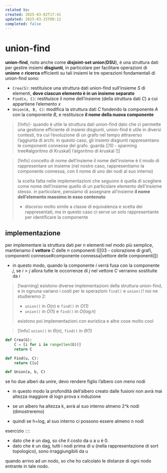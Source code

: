 ```yaml
---
related to: 
created: 2025-03-02T17:41
updated: 2025-03-25T09:12
completed: false
---
```

# union-find
**union-find**, noto anche come **disjoint-set union**(**DSU**), è una struttura dati per gestire insiemi **disgiunti**, in particolare per facilitare operazioni di **unione** e **ricerca** efficienti su tali insiemi
le tre operazioni fondamentali di union-find sono:
- `Crea(S)`: restituisce una struttura dati union-find sull’insieme $S$ di elementi, **dove ciascun elemento è in un insieme separato**
- `Find(x, C)`: restituisce il nome dell’insieme (della struttura dati $C$) a cui appartiene l’elemento $x$
- `Union(A, B, C)`: modifica la struttura dati $C$ fondendo la componente $A$ con la componente $B$, e restituisce **il nome della nuova componente**
>[!info]- quando è utile la struttura dati union-find
>dato che ci permette una gestione efficiente di insiemi disgiunti, union-find è utile in diversi contesti, tra cui l’evoluzione di un grafo nel tempo attraverso l’aggiunta di archi. in questo caso, gli insiemi disgiunti rappresentano le componenti connesse del grafo. guarda [[10 - spanning tree#algoritmo di Kruskal| l’algoritmo di kruskal !]]

>[!info] concetto di nome dell’insieme
il nome dell’insieme è il modo di rappresentare un insieme (nel nostro caso, rappresentiamo la componente connessa, con il nome di uno dei nodi al suo interno)
>
>la scelta fatta nelle implementazioni che seguono è quella di scegliere come nome dell’insieme quello di un particolare elemento dell’insieme stesso. in particolare, pensiamo di assegnare all’insieme **il nome dell’elemento massimo in esso contenuto**
>- discorso molto simile a classe di equivalenza e scelta dei rappresentati, ma in questo caso ci serve un solo rappresentante per identificare la componente
## implementazione
per implementare la struttura dati per $n$ elementi  nel modo più semplice, mantienamo il **vettore** $C$ delle $n$ componenti ([[03 - colorazione di grafi, componenti connesse#componente connessa|vettore delle componenti]])
- in questo modo, quando la componente $i$ verrà fusa con la componente $j$, se $i > j$ allora tutte le occorrenze di $j$ nel vettore $C$ verranno sostituite da $i$
>[!warning] esistono diverse implementazioni della struttura union-find, e in ognuna variano i costi per le operazioni `find()` e `union()`! 
>noi ne studieremo 2:
>- `union()` in $O(n)$ e `find()` in $O(1)$
>- `union()` in $O(1)$ e `find()` in $O(\log n)$
>
> esistono poi implementazioni con euristica e altre cose molto cool

>[!info] `union()` in $\Theta(n)$, `find()` in $\Theta(1)$

```python
def Crea(G):
	C = [i for i in range(len(G))]
	return C

def Find(u, C):
	return C[u]

def Union(a, b, C)
```

se ho due alberi da unire, devo rendere figlio l’albero con meno nodi
- in questo modo la profondità dell’albero creato dalle fusioni non avrà mai altezza maggiore di logn
prova x induzione
- se un albero ha altezza k, avrà al suo interno almeno 2^k nodi (dimostreremo)

- quindi se h=log, al suo interno ci possono essere almeno n nodi

esercizio ::::
- dato che è un dag, so che il costo da u a u è 0.
- dato che è un dag, tutti i nodi prima di u (nella rappresentazione di sort topologico), sono irraggiungibili da u

quando arrivo ad un nodo, so che ho calcolato le distanze di ogni nodo entrante in tale nodo.